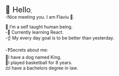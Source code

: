 
<font size="5">👋 Hello</font>,</br>
-Nice meeting you. I am Flaviu 👦.</br>


 👀 I’m a self taught human being.</br>
 -🌱 Currently learning React.</br>
 -☝  My every day goal is to be better than yesterday.</br>
 
 -❓Secrets about me:</br>
                 🐶I have a dog named King.</br>
                 🏀I played basketball for 8 years.</br>
                 ⚖️I have a bachelors degree in law.</br>
